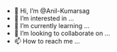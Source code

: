 - 👋 Hi, I’m @Anil-Kumarsag
- 👀 I’m interested in ...
- 🌱 I’m currently learning ...
- 💞️ I’m looking to collaborate on ...
- 📫 How to reach me ...

<!---
Anil-Kumarsag/Anil-Kumarsag is a ✨ special ✨ repository because its `README.md` (this file) appears on your GitHub profile.
You can click the Preview link to take a look at your changes.
--->
